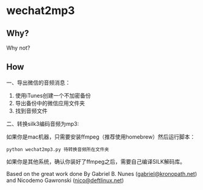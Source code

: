wechat2mp3
============

Why?
-----

Why not?

How
----

一、导出微信的音频消息：



1. 使用iTunes创建一个不加密备份
2. 导出备份中的微信应用文件夹
3. 找到音频文件

二、转换silk3编码音频为mp3:

如果你是mac机器，只需要安装ffmpeg（推荐使用homebrew）然后运行脚本：

    python wechat2mp3.py 待转换音频所在文件夹

如果你是其他系统，确认你装好了ffmpeg之后，需要自己编译SILK解码库。

Based on the great work done By Gabriel B. Nunes (gabriel@kronopath.net) and Nicodemo Gawronski (nico@deftlinux.net)

